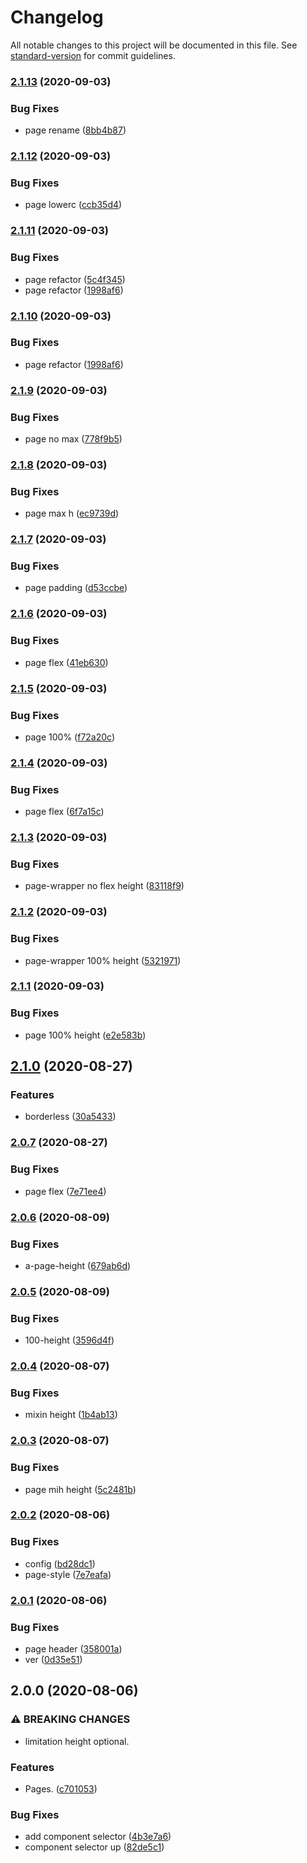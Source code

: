 # Changelog

All notable changes to this project will be documented in this file. See [standard-version](https://github.com/conventional-changelog/standard-version) for commit guidelines.

### [2.1.13](https://github.com/freedomsex/activity-component/compare/v2.1.12...v2.1.13) (2020-09-03)


### Bug Fixes

* page rename ([8bb4b87](https://github.com/freedomsex/activity-component/commit/8bb4b87ffa9ab0dd072d8bd2a477cc6b30cc83bd))

### [2.1.12](https://github.com/freedomsex/activity-component/compare/v2.1.11...v2.1.12) (2020-09-03)


### Bug Fixes

* page lowerc ([ccb35d4](https://github.com/freedomsex/activity-component/commit/ccb35d4419fabe6edfc524460dcc5842af1d1851))

### [2.1.11](https://github.com/freedomsex/activity-component/compare/v2.1.9...v2.1.11) (2020-09-03)


### Bug Fixes

* page refactor ([5c4f345](https://github.com/freedomsex/activity-component/commit/5c4f345a4bb5c61df5b444d3af28239445d4adca))
* page refactor ([1998af6](https://github.com/freedomsex/activity-component/commit/1998af67c01151fb13f1526763ddcb61daf84093))

### [2.1.10](https://github.com/freedomsex/activity-component/compare/v2.1.9...v2.1.10) (2020-09-03)


### Bug Fixes

* page refactor ([1998af6](https://github.com/freedomsex/activity-component/commit/1998af67c01151fb13f1526763ddcb61daf84093))

### [2.1.9](https://github.com/freedomsex/activity-component/compare/v2.1.8...v2.1.9) (2020-09-03)


### Bug Fixes

* page no max ([778f9b5](https://github.com/freedomsex/activity-component/commit/778f9b5218a10edf1af2d62c73bf3ad4a31d70cb))

### [2.1.8](https://github.com/freedomsex/activity-component/compare/v2.1.7...v2.1.8) (2020-09-03)


### Bug Fixes

* page max h ([ec9739d](https://github.com/freedomsex/activity-component/commit/ec9739dfdce92e79b13d58586691ccc3b7f56ca3))

### [2.1.7](https://github.com/freedomsex/activity-component/compare/v2.1.6...v2.1.7) (2020-09-03)


### Bug Fixes

* page padding ([d53ccbe](https://github.com/freedomsex/activity-component/commit/d53ccbe55a1af8cc5ee985adc476ba07f03ebf3f))

### [2.1.6](https://github.com/freedomsex/activity-component/compare/v2.1.5...v2.1.6) (2020-09-03)


### Bug Fixes

* page flex ([41eb630](https://github.com/freedomsex/activity-component/commit/41eb630be7590186ca3c468604f20db1ce7d0fe2))

### [2.1.5](https://github.com/freedomsex/activity-component/compare/v2.1.4...v2.1.5) (2020-09-03)


### Bug Fixes

* page 100% ([f72a20c](https://github.com/freedomsex/activity-component/commit/f72a20ceca415fbc5997d439c7893b04c438a087))

### [2.1.4](https://github.com/freedomsex/activity-component/compare/v2.1.3...v2.1.4) (2020-09-03)


### Bug Fixes

* page flex ([6f7a15c](https://github.com/freedomsex/activity-component/commit/6f7a15cd0783bf28736c56db26b4b17b5cec918f))

### [2.1.3](https://github.com/freedomsex/activity-component/compare/v2.1.2...v2.1.3) (2020-09-03)


### Bug Fixes

* page-wrapper no flex height ([83118f9](https://github.com/freedomsex/activity-component/commit/83118f9cfa61a945ebfba64ccdd413d38f4e8a1e))

### [2.1.2](https://github.com/freedomsex/activity-component/compare/v2.1.1...v2.1.2) (2020-09-03)


### Bug Fixes

* page-wrapper 100% height ([5321971](https://github.com/freedomsex/activity-component/commit/53219719186413524c79e23e8ba4c7ad7bf4bdfb))

### [2.1.1](https://github.com/freedomsex/activity-component/compare/v2.1.0...v2.1.1) (2020-09-03)


### Bug Fixes

* page 100% height ([e2e583b](https://github.com/freedomsex/activity-component/commit/e2e583b8adf883a443ff5ab30298f564269cce8f))

## [2.1.0](https://github.com/freedomsex/activity-component/compare/v2.0.7...v2.1.0) (2020-08-27)


### Features

* borderless ([30a5433](https://github.com/freedomsex/activity-component/commit/30a5433510d1c4f2b19f01626cde18f1abddab6b))

### [2.0.7](https://github.com/freedomsex/activity-component/compare/v2.0.6...v2.0.7) (2020-08-27)


### Bug Fixes

* page flex ([7e71ee4](https://github.com/freedomsex/activity-component/commit/7e71ee40b52765785e041c37bedca8fc1a1d02c9))

### [2.0.6](https://github.com/freedomsex/activity-component/compare/v2.0.5...v2.0.6) (2020-08-09)


### Bug Fixes

* a-page-height ([679ab6d](https://github.com/freedomsex/activity-component/commit/679ab6d610f08eaa1c5d11499cc7e8ab0a2ad973))

### [2.0.5](https://github.com/freedomsex/activity-component/compare/v2.0.4...v2.0.5) (2020-08-09)


### Bug Fixes

* 100-height ([3596d4f](https://github.com/freedomsex/activity-component/commit/3596d4f6800acfe3e7bf74130536692040c9b9ba))

### [2.0.4](https://github.com/freedomsex/activity-component/compare/v2.0.3...v2.0.4) (2020-08-07)


### Bug Fixes

* mixin height ([1b4ab13](https://github.com/freedomsex/activity-component/commit/1b4ab13181e9710a4e51d5200332cec59cbf98f1))

### [2.0.3](https://github.com/freedomsex/activity-component/compare/v2.0.2...v2.0.3) (2020-08-07)


### Bug Fixes

* page mih height ([5c2481b](https://github.com/freedomsex/activity-component/commit/5c2481b2a54862e23c68189b56143aa7fb6a67d5))

### [2.0.2](https://github.com/freedomsex/activity-component/compare/v2.0.1...v2.0.2) (2020-08-06)


### Bug Fixes

* config ([bd28dc1](https://github.com/freedomsex/activity-component/commit/bd28dc13bc3a98426437b0d517a59344364c0ebf))
* page-style ([7e7eafa](https://github.com/freedomsex/activity-component/commit/7e7eafa7c4489b7d607a44041094f38434e8fa76))

### [2.0.1](https://github.com/freedomsex/activity-component/compare/v2.0.0...v2.0.1) (2020-08-06)


### Bug Fixes

* page header ([358001a](https://github.com/freedomsex/activity-component/commit/358001a78cb452f90162b478a286c8ce81c41d55))
* ver ([0d35e51](https://github.com/freedomsex/activity-component/commit/0d35e51445bcee8e6fcc066664dbb31d42ff0a07))

## 2.0.0 (2020-08-06)


### ⚠ BREAKING CHANGES

* limitation height optional.

### Features

* Pages. ([c701053](https://github.com/freedomsex/activity-component/commit/c70105396c4b779a2c4f73669e674dc703859013))


### Bug Fixes

* add component selector ([4b3e7a6](https://github.com/freedomsex/activity-component/commit/4b3e7a689fe2467baf07d6142f3dc0b91393c963))
* component selector up ([82de5c1](https://github.com/freedomsex/activity-component/commit/82de5c1bde449d3c5bf7832a53bea223963cd962))
